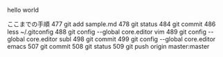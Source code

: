 hello world

ここまでの手順
  477  git add sample.md
  478  git status
  484  git commit
  486  less ~/.gitconfig
  488  git config --global core.editor vim
  489  git config --global core.editor subl
  498  git commit
  499  git config --global core.editor emacs
  507  git commit
  508  git status
  509  git push origin master:master